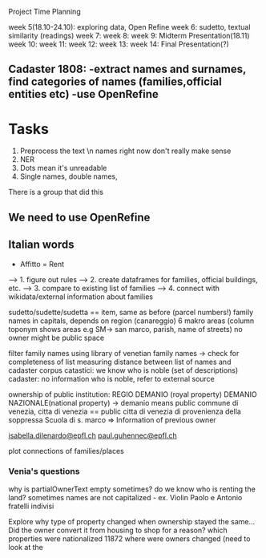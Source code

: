 Project Time Planning

week 5(18.10-24.10): exploring data, Open Refine
week 6: sudetto, textual similarity (readings)
week 7: 
week 8: 
week 9: Midterm Presentation(18.11)
week 10: 
week 11: 
week 12: 
week 13: 
week 14: Final Presentation(?)


Cadaster 1808: 
-extract names and surnames, find categories of names (families,official entities etc)
-use OpenRefine 
-

# Tasks
1. Preprocess the text \n 
	names right now don't really make sense
2. NER 
3. Dots mean it's unreadable 
4. Single names, double names,  

There is a group that did this 

## We need to use OpenRefine


## Italian words
- Affitto = Rent


--> 1. figure out rules
--> 2. create dataframes for families, official buildings, etc. 
--> 3. compare to existing list of families
--> 4. connect with wikidata/external information about families

sudetto/sudette/sudetta == item, same as before (parcel numbers!)
family names in capitals, depends on region (canareggio)
6 makro areas (column toponym shows areas e.g SM-> san marco, parish, name of streets)
no owner might be public space

filter family names using library of venetian family names
-> check for completeness of list 
measuring distance between list of names and cadaster corpus
catastici: we know who is noble (set of descriptions)
cadaster: no information who is noble, refer to external source 

ownership of public institution: REGIO DEMANIO (royal property) DEMANIO NAZIONALE(national property) -> demanio means public
commune di venezia, citta di venezia == public 
citta di venezia di provenienza della soppressa Scuola di s. marco => Information of previous owner

isabella.dilenardo@epfl.ch
paul.guhennec@epfl.ch

plot connections of families/places

### Venia's questions
why is partialOwnerText empty sometimes? 
do we know who is renting the land? 
sometimes names are not capitalized - ex. Violin Paolo e Antonio fratelli indivisi

Explore why type of property changed when ownership stayed the same... Did the owner convert it from housing to shop for a reason? 
which properties were nationalized 11872 
where were owners changed (need to look at the
